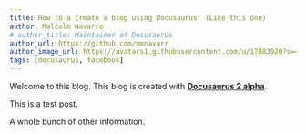 ```yaml
---
title: How to a create a blog using Docusaurus! (Like this one)
author: Malcolm Navarro
# author_title: Maintainer of Docusaurus
author_url: https://github.com/mmnavarr
author_image_url: https://avatars1.githubusercontent.com/u/17883920?s=460&v=4
tags: [docusaurus, facebook]
---
```


Welcome to this blog. This blog is created with [**Docusaurus 2 alpha**](https://v2.docusaurus.io/).

<!--truncate-->

This is a test post.

A whole bunch of other information.
